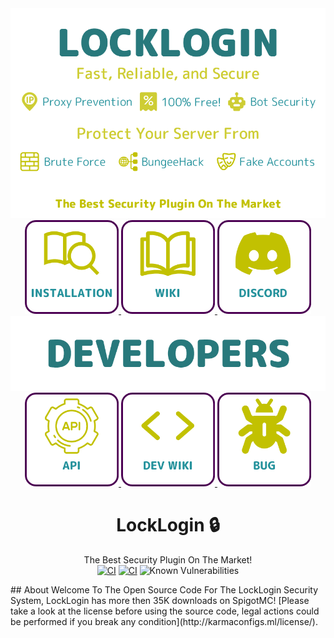 <div align="center">
<img src="https://github.com/IMS-Network/Branding/raw/V4/Plugins/LockLogin/LockLogin-Security-Plugin-About.png">
<br>
    <a href="https://backup.karmadev.es/locklogin/wiki/tags/setup/">
    <img alt="thefourcraft Github Stats" 
    src="https://github.com/IMS-Network/Branding/raw/V4/Plugins/LockLogin/INSTALLATION-BTN.png" 
    height="150px" width= "150px"/>
    </a>
    <a href="https://backup.karmadev.es/locklogin/wiki">
    <img alt="thefourcraft Github Stats" 
    src="https://github.com/IMS-Network/Branding/raw/V4/Plugins/LockLogin/WIKI-BTN.png" 
    height="150px" width= "150px"/>
    </a>
    <a href="https://discord.com/invite/jRFfsdxnJR">
    <img alt="thefourcraft Github Stats" 
    src="https://github.com/IMS-Network/Branding/raw/V4/Plugins/LockLogin/DISCORD-BTN.png" 
    height="150px" width= "150px"/>
    </a>
<img src="https://github.com/IMS-Network/Branding/raw/V4/Plugins/LockLogin/LockLogin-Seurtiy-Plugin-Developers.png">
<br>
    <a href="https://backup.karmadev.es/locklogin/wiki/tags/api/">
    <img alt="thefourcraft Github Stats" 
    src="https://github.com/IMS-Network/Branding/raw/V4/Plugins/LockLogin/API-BTN.png" 
    height="150px" width= "150px"/>
    </a>
    <a href="https://backup.karmadev.es/locklogin/wiki/getting-started.html">
    <img alt="thefourcraft Github Stats" 
    src="https://github.com/IMS-Network/Branding/raw/V4/Plugins/LockLogin/DEV-WIKI-BTN.png" 
    height="150px" width= "150px"/>
    </a>
    <a href="https://discord.com/invite/jRFfsdxnJR">
    <img alt="thefourcraft Github Stats" 
    src="https://github.com/IMS-Network/Branding/raw/V4/Plugins/LockLogin/BUG-BTN.png" 
    height="150px" width= "150px"/>
    </a>

# LockLogin 🔒
The Best Security Plugin On The Market!\
[![CI](https://github.com/KarmaConfigs/LockLoginReborn/actions/workflows/codacy-analysis.yml/badge.svg)](https://github.com/KarmaConfigs/LockLoginReborn/actions/workflows/codacy-analysis.yml)
[![CI](https://github.com/KarmaConfigs/LockLoginReborn/actions/workflows/dependency-review.yml/badge.svg)](https://github.com/KarmaConfigs/LockLoginReborn/actions/workflows/dependency-review.yml/)
![Known Vulnerabilities](https://snyk.io/test/github/IMS-Network/LockLogin/badge.svg)
</div>
## About
Welcome To The Open Source Code For The LockLogin Security System, LockLogin has more then 35K downloads on SpigotMC!
[Please take a look at the license before using the source code, legal actions could be performed if you break any condition](http://karmaconfigs.ml/license/).
 

